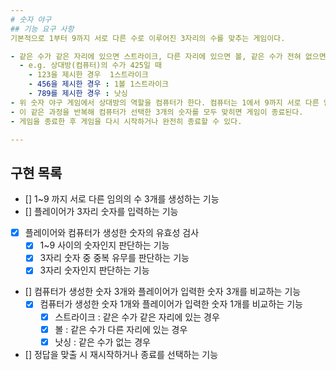 ```yaml
---
# 숫자 야구
## 기능 요구 사항
기본적으로 1부터 9까지 서로 다른 수로 이루어진 3자리의 수를 맞추는 게임이다.

- 같은 수가 같은 자리에 있으면 스트라이크, 다른 자리에 있으면 볼, 같은 수가 전혀 없으면 포볼 또는 낫싱이란 힌트를 얻고, 그 힌트를 이용해서 먼저 상대방(컴퓨터)의 수를 맞추면 승리한다.
  - e.g. 상대방(컴퓨터)의 수가 425일 때 
    - 123을 제시한 경우  1스트라이크
    - 456을 제시한 경우 : 1볼 1스트라이크
    - 789를 제시한 경우 : 낫싱
- 위 숫자 야구 게임에서 상대방의 역할을 컴퓨터가 한다. 컴퓨터는 1에서 9까지 서로 다른 임의의 수 3개를 선택한다. 게 임 플레이어는 컴퓨터가 생각하고 있는 3개의 숫자를 입력하고, 컴퓨터는 입력한 숫자에 대한 결과를 출력한다.
- 이 같은 과정을 반복해 컴퓨터가 선택한 3개의 숫자를 모두 맞히면 게임이 종료된다.
- 게임을 종료한 후 게임을 다시 시작하거나 완전히 종료할 수 있다.

---
```

## 구현 목록
- [] 1~9 까지 서로 다른 임의의 수 3개를 생성하는 기능
- [] 플레이어가 3자리 숫자를 입력하는 기능
- [x] 플레이어와 컴퓨터가 생성한 숫자의 유효성 검사
    - [x] 1~9 사이의 숫자인지 판단하는 기능
    - [x] 3자리 숫자 중 중복 유무를 판단하는 기능
    - [x] 3자리 숫자인지 판단하는 기능
- [] 컴퓨터가 생성한 숫자 3개와 플레이어가 입력한 숫자 3개를 비교하는 기능
  - [x] 컴퓨터가 생성한 숫자 1개와 플레이어가 입력한 숫자 1개를 비교하는 기능
    - [x] 스트라이크 : 같은 수가 같은 자리에 있는 경우
    - [x] 볼 : 같은 수가 다른 자리에 있는 경우
    - [x] 낫싱 : 같은 수가 없는 경우
- [] 정답을 맞출 시 재시작하거나 종료를 선택하는 기능
